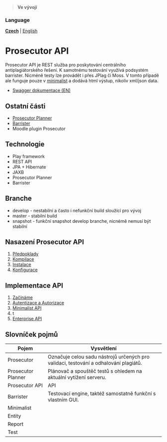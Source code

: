 > **Ve vývoji**

### Language
**[Czech](READMECZ.md)** | [English](README.md)


# Prosecutor API
Prosecutor API je REST služba pro poskytování centrálního antiplagiátorského řešení. K samotnému testování využívá podsystém barrister. Nicméně testy lze provádět i přes JPlag či Moss. V tomto případě ale funguje pouze v [minimalist]() a dodává html výstup, nikoliv xml/json data.

* [Swagger dokumentace (EN)]()


## Ostatní části
 * [Prosecutor Planner](https://github.com/Prosecute/Prosecutor-Planner) 
 * [Barrister](https://github.com/Prosecute/Barrister)
 * Moodle plugin Prosecutor


## Technologie
 * Play framework
 * REST API
 * JPA + Hibernate
 * JAXB
 * Prosecutor Planner
 * Barrister

## Branche
 * develop - nestabilní a často i nefunkční build sloužící pro vývoj
 * master - stabilní build
 * snapshot - funkční snapshot develop branche, nicnémě nemusí být stabilní

## Nasazení Prosecutor API
 1. [Předpoklady](documentation/cz/deploy/PREREQUIREMENTS.md)
 2. [Kompilace](documentation/cz/deploy/COMPILE.md)
 3. [Instalace](documentation/cz/deploy/INSTALL.md)
 4. [Konfigurace](documentation/cz/deploy/CONFIGURATION.md)

## Implementace API
 1. [Začínáme](documentation/cz/api/GETTING_STARTED.md)
 2. [Autentizace a Autorizace](documentation/cz/api/OAUTH2.md)
 3. [Minimalist API](documentation/cz/api/MINIMALIST.md)
   1. t
 4. [Enterprise API](documentation/cz/api/ENTERPRISE.md)


## Slovníček pojmů
| Pojem | Vysvětlení |
| ----- | ---------- |
| Prosecutor | Označuje celou sadu nástrojů určených pro validaci, testování a odhalování plagiátů. |
| Prosecutor Planner | Plánovač a spouštěč testů s ohledem na aktuální vytížení serveru. |
| Prosecutor API | API |
| Barrister | Testovací engine, taktéž samostatně funkční s vlastním GUI. |
| Minimalist | |
| Entity | |
| Report | |
| Test | |